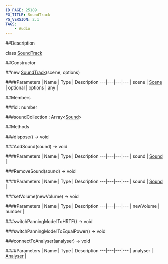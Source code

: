 ```yaml
---
ID_PAGE: 25189
PG_TITLE: SoundTrack
PG_VERSION: 2.1
TAGS:
    - Audio
---
```

##Description

class [SoundTrack](/classes/2.2/SoundTrack)



##Constructor

##new [SoundTrack](/classes/2.2/SoundTrack)(scene, options)



####Parameters
 | Name | Type | Description
---|---|---|---
 | scene | [Scene](/classes/2.2/Scene) | 
optional | options | any | 

##Members

###id : number



###soundCollection : Array&lt;[Sound](/classes/2.2/Sound)&gt;



##Methods

###dispose() &rarr; void


###AddSound(sound) &rarr; void



####Parameters
 | Name | Type | Description
---|---|---|---
 | sound | [Sound](/classes/2.2/Sound) | 

###RemoveSound(sound) &rarr; void



####Parameters
 | Name | Type | Description
---|---|---|---
 | sound | [Sound](/classes/2.2/Sound) | 

###setVolume(newVolume) &rarr; void



####Parameters
 | Name | Type | Description
---|---|---|---
 | newVolume | number | 

###switchPanningModelToHRTF() &rarr; void


###switchPanningModelToEqualPower() &rarr; void


###connectToAnalyser(analyser) &rarr; void



####Parameters
 | Name | Type | Description
---|---|---|---
 | analyser | [Analyser](/classes/2.2/Analyser) | 

